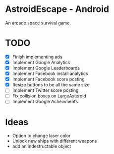 AstroidEscape - Android
=============

An arcade space survival game.


TODO
====
- [x] Finish implementing ads
- [x] Implement Google Analytics
- [x] Implement Google Leaderboards 
- [x] Implement Facebook install analytics
- [x] Implement Facebook score posting
- [x] Resize buttons to be all the same size
- [ ] Implement Twitter score posting
- [ ] Fix collision boxes on LargeAsteroid
- [ ] Implement Google Acheivments

Ideas
=====
- Option to change laser color
- Unlock new ships with different weapons
- add an indestructable object
